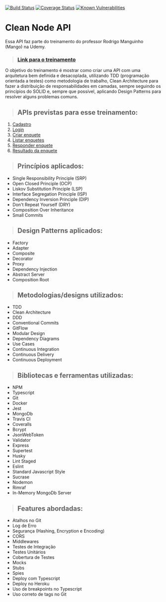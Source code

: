 [![Build Status](https://travis-ci.org/tcharles-igt/clean-ts-api.svg?branch=master)](https://travis-ci.org/tcharles-igt/clean-ts-api)
[![Coverage Status](https://coveralls.io/repos/github/tcharles-igt/clean-ts-api/badge.svg)](https://coveralls.io/github/tcharles-igt/clean-ts-api)
[![Known Vulnerabilities](https://snyk.io/test/github/tcharles-igt/clean-ts-api/badge.svg?targetFile=package.json)](https://snyk.io/test/github/tcharles-igt/clean-ts-api?targetFile=package.json)

# **Clean Node API**

Essa API faz parte do treinamento do professor Rodrigo Manguinho (Mango) na Udemy.

> ### [Link para o treinamento](https://www.udemy.com/course/tdd-com-mango/?referralCode=B53CE5CA2B9AFA5A6FA1)

O objetivo do treinamento é mostrar como criar uma API com uma arquitetura bem definida e desacoplada, utilizando TDD (programação orientada a testes) como metodologia de trabalho, Clean Architecture para fazer a distribuição de responsabilidades em camadas, sempre seguindo os princípios do SOLID e, sempre que possível, aplicando Design Patterns para resolver alguns problemas comuns.

> ## APIs previstas para esse treinamento:

1. [Cadastro](./requirements/signup.md)
1. [Login](./requirements/login.md)
1. [Criar enquete](./requirements/add-survey.md)
1. [Listar enquetes](./requirements/surveys.md)
1. [Responder enquete](./requirements/answer-survey.md)
1. [Resultado da enquete](./requirements/survey-result.md)

> ## Princípios aplicados:
* Single Responsibility Principle (SRP)
* Open Closed Principle (OCP)
* Liskov Substitution Principle (LSP)
* Interface Segregation Principle (ISP)
* Dependency Inversion Principle (DIP)
* Don't Repeat Yourself (DRY)
* Composition Over Inheritance
* Small Commits

> ## Design Patterns aplicados:
* Factory
* Adapter
* Composite
* Decorator
* Proxy
* Dependency Injection
* Abstract Server
* Composition Root

> ## Metodologias/designs utilizados:
* TDD
* Clean Architecture
* DDD
* Conventional Commits
* GitFlow
* Modular Design
* Dependency Diagrams
* Use Cases
* Continuous Integration
* Continuous Delivery
* Continuous Deployment

> ## Bibliotecas e ferramentas utilizadas:
* NPM
* Typescript
* Git
* Docker
* Jest
* MongoDb
* Travis CI
* Coveralls
* Bcrypt
* JsonWebToken
* Validator
* Express
* Supertest
* Husky
* Lint Staged
* Eslint
* Standard Javascript Style
* Sucrase
* Nodemon
* Rimraf
* In-Memory MongoDb Server

> ## Features abordadas:
* Atalhos no Git
* Log de Erro
* Segurança (Hashing, Encryption e Encoding)
* CORS
* Middlewares
* Testes de Integração
* Testes Unitários
* Cobertura de Testes
* Mocks
* Stubs
* Spies
* Deploy com Typescript
* Deploy no Heroku
* Uso de breakpoints no Typescript
* Uso correto de tags no Git

